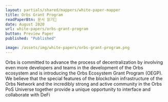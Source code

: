 ```yaml
---
layout: partials/shared/mappers/white-paper-mapper
title: Orbs Grant Program
readPaperBtn: 문서 읽기
date: August 2020
url: white-papers/orbs-grant-program
button: Preview Paper
published: "Published"

image: /assets/img/white-papers/orbs-grant-program.png
---
```


Orbs is committed to advance the process of decentralization by involving even more developers and teams in the development of the Orbs ecosystem and is introducing the Orbs Ecosystem Grant Program (OEGP). We believe that the special features of the blockchain infrastructure of the Orbs Network and the incredibly strong and active community in the Orbs PoS Universe together provide a unique opportunity to interface and collaborate with DeFi
